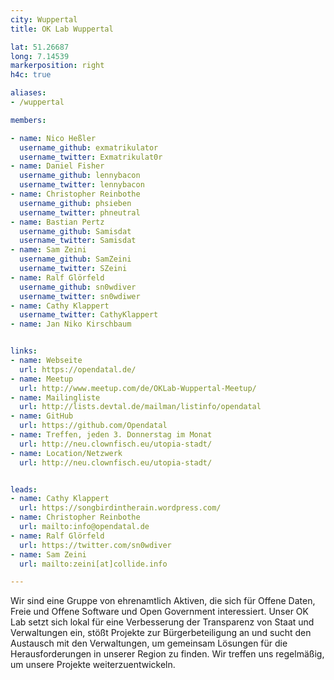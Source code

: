 ```yaml
---
city: Wuppertal
title: OK Lab Wuppertal

lat: 51.26687
long: 7.14539
markerposition: right
h4c: true

aliases:
- /wuppertal

members:

- name: Nico Heßler
  username_github: exmatrikulator
  username_twitter: Exmatrikulat0r
- name: Daniel Fisher
  username_github: lennybacon
  username_twitter: lennybacon
- name: Christopher Reinbothe
  username_github: phsieben
  username_twitter: phneutral
- name: Bastian Pertz
  username_github: Samisdat
  username_twitter: Samisdat
- name: Sam Zeini
  username_github: SamZeini
  username_twitter: SZeini
- name: Ralf Glörfeld
  username_github: sn0wdiver
  username_twitter: sn0wdiwer
- name: Cathy Klappert
  username_twitter: CathyKlappert
- name: Jan Niko Kirschbaum


links:
- name: Webseite
  url: https://opendatal.de/
- name: Meetup
  url: http://www.meetup.com/de/OKLab-Wuppertal-Meetup/
- name: Mailingliste
  url: http://lists.devtal.de/mailman/listinfo/opendatal
- name: GitHub
  url: https://github.com/Opendatal
- name: Treffen, jeden 3. Donnerstag im Monat
  url: http://neu.clownfisch.eu/utopia-stadt/
- name: Location/Netzwerk
  url: http://neu.clownfisch.eu/utopia-stadt/


leads:
- name: Cathy Klappert
  url: https://songbirdintherain.wordpress.com/
- name: Christopher Reinbothe
  url: mailto:info@opendatal.de
- name: Ralf Glörfeld
  url: https://twitter.com/sn0wdiver
- name: Sam Zeini
  url: mailto:zeini[at]collide.info

---
```

Wir sind eine Gruppe von ehrenamtlich Aktiven, die sich für Offene Daten, Freie und Offene Software und Open Government interessiert. Unser OK Lab setzt sich lokal für eine Verbesserung der Transparenz von Staat und Verwaltungen ein, stößt Projekte zur Bürgerbeteiligung an und sucht den Austausch mit den Verwaltungen, um gemeinsam Lösungen für die Herausforderungen in unserer Region zu finden. Wir treffen uns regelmäßig, um unsere Projekte weiterzuentwickeln.
